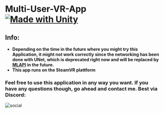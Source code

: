 # Multi-User-VR-App [![Made with Unity](https://img.shields.io/badge/Made%20with-Unity-57b9d3.svg?style=plastic&logo=unity)](https://unity3d.com)

## Info: 
* **Depending on the time in the future where you might try this Application, it might not work correctly since the networking has been done with UNet, which is deprecated right now and will be replaced by [MLAPI](https://docs-multiplayer.unity3d.com/) in the future.**
* **This app runs on the SteamVR plattform**

### Feel free to use this application in any way you want. If you have any questions though, go ahead and contact me. Best via Discord:  

![social](https://discord-md-badge.vercel.app/api/shield/471390077772365854?style=social) 
